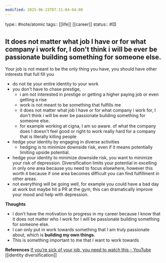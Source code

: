```yaml
---
modified: 2025-06-23T07:31:04-04:00
---
```

type:: #note/atomic
tags:: [[life]] [[career]]
status:: #🟨
## It does not matter what job I have or for what company i work for, I don't think i will be ever be passionate building something for someone else.

Your job is not meant to be the only thing you have, you should have other interests that full fill you

- do not tie your entire identity to your work
- you don't have to chase prestige,
	- i am not interested in prestige or getting a higher paying job or even getting a rise
	- work is not meant to be something that fulfills me
	- it does not matter what job I have or for what company i work for, I don't think i will be ever be passionate building something for someone else.
	- for example working at cigna, I am so aware. of what the company does I doesn't feel good or right to work really hard for a company that is literally killing people
- hedge your identity by engaging in diverse activities
	-  hedging is to minimize downside risk, even if it means potentially limiting upside potential.
- hedge your identity to minimize downside risk, you want to minimize your risk of depression. Diversification limits your potential in excelling in only one area because you need to focus elsewhere, however this worth it because if one area becomes difficult you can find fulfillment in other areas.
- not everything will be going well, for example you could have a bad day at work but maybe hit a PR at the gym, this can dramatically improve your mood and help with depression.

**Thoughts**
- I don't have the motivation to progress in my career because I know that it does not matter who I work for I will be passionate building something for someone else.
- I can only put in work towards something that I am truly passionate about, which is **building my own things.**
- This is something important to me that I want to work towards

**References**
[If you’re sick of your job, you need to watch this - YouTube](https://www.youtube.com/watch?v=Zl0EfP33v0k&t=1280s)
[[identity diversification]]
